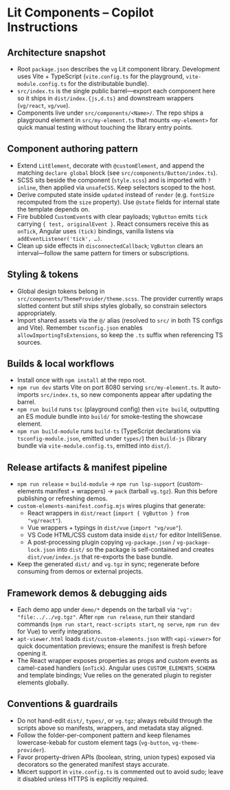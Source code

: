 # Lit Components – Copilot Instructions

## Architecture snapshot
- Root `package.json` describes the `vg` Lit component library. Development uses Vite + TypeScript (`vite.config.ts` for the playground, `vite-module.config.ts` for the distributable bundle).
- `src/index.ts` is the single public barrel—export each component here so it ships in `dist/index.{js,d.ts}` and downstream wrappers (`vg/react`, `vg/vue`).
- Components live under `src/components/<Name>/`. The repo ships a playground element in `src/my-element.ts` that mounts `<my-element>` for quick manual testing without touching the library entry points.

## Component authoring pattern
- Extend `LitElement`, decorate with `@customElement`, and append the matching `declare global` block (see `src/components/Button/index.ts`).
- SCSS sits beside the component (`style.scss`) and is imported with `?inline`, then applied via `unsafeCSS`. Keep selectors scoped to the host.
- Derive computed state inside `updated` instead of `render` (e.g. `fontSize` recomputed from the `size` property). Use `@state` fields for internal state the template depends on.
- Fire bubbled `CustomEvent`s with clear payloads; `VgButton` emits `tick` carrying `{ test, originalEvent }`. React consumers receive this as `onTick`, Angular uses `(tick)` bindings, vanilla listens via `addEventListener('tick', …)`.
- Clean up side effects in `disconnectedCallback`; `VgButton` clears an interval—follow the same pattern for timers or subscriptions.

## Styling & tokens
- Global design tokens belong in `src/components/ThemeProvider/theme.scss`. The provider currently wraps slotted content but still ships styles globally, so constrain selectors appropriately.
- Import shared assets via the `@/` alias (resolved to `src/` in both TS configs and Vite). Remember `tsconfig.json` enables `allowImportingTsExtensions`, so keep the `.ts` suffix when referencing TS sources.

## Builds & local workflows
- Install once with `npm install` at the repo root.
- `npm run dev` starts Vite on port 8080 serving `src/my-element.ts`. It auto-imports `src/index.ts`, so new components appear after updating the barrel.
- `npm run build` runs `tsc` (playground config) then `vite build`, outputting an ES module bundle into `build/` for smoke-testing the showcase element.
- `npm run build-module` runs `build-ts` (TypeScript declarations via `tsconfig-module.json`, emitted under `types/`) then `build-js` (library bundle via `vite-module.config.ts`, emitted into `dist/`).

## Release artifacts & manifest pipeline
- `npm run release` = `build-module` → `npm run lsp-support` (custom-elements manifest + wrappers) → `pack` (tarball `vg.tgz`). Run this before publishing or refreshing demos.
- `custom-elements-manifest.config.mjs` wires plugins that generate:
  - React wrappers in `dist/react` (`import { VgButton } from "vg/react"`).
  - Vue wrappers + typings in `dist/vue` (`import "vg/vue"`).
  - VS Code HTML/CSS custom data inside `dist/` for editor IntelliSense.
  - A post-processing plugin copying `vg-package.json` / `vg-package-lock.json` into `dist/` so the package is self-contained and creates `dist/vue/index.js` that re-exports the base bundle.
- Keep the generated `dist/` and `vg.tgz` in sync; regenerate before consuming from demos or external projects.

## Framework demos & debugging aids
- Each demo app under `demo/*` depends on the tarball via `"vg": "file:../../vg.tgz"`. After `npm run release`, run their standard commands (`npm run start`, `react-scripts start`, `ng serve`, `npm run dev` for Vue) to verify integrations.
- `apt-viewer.html` loads `dist/custom-elements.json` with `<api-viewer>` for quick documentation previews; ensure the manifest is fresh before opening it.
- The React wrapper exposes properties as props and custom events as camel-cased handlers (`onTick`). Angular uses `CUSTOM_ELEMENTS_SCHEMA` and template bindings; Vue relies on the generated plugin to register elements globally.

## Conventions & guardrails
- Do not hand-edit `dist/`, `types/`, or `vg.tgz`; always rebuild through the scripts above so manifests, wrappers, and metadata stay aligned.
- Follow the folder-per-component pattern and keep filenames lowercase-kebab for custom element tags (`vg-button`, `vg-theme-provider`).
- Favor property-driven APIs (boolean, string, union types) exposed via decorators so the generated manifest stays accurate.
- Mkcert support in `vite.config.ts` is commented out to avoid sudo; leave it disabled unless HTTPS is explicitly required.
